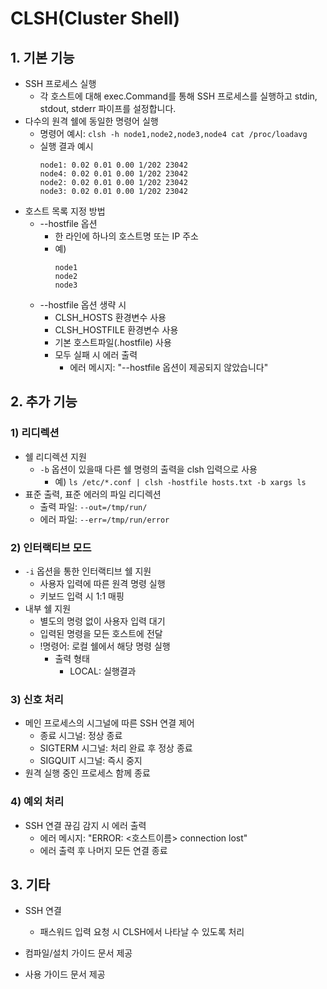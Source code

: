 # CLSH(Cluster Shell)

## 1. 기본 기능
- SSH 프로세스 실행
    - 각 호스트에 대해 exec.Command를 통해 SSH 프로세스를 실행하고 stdin, stdout, stderr 파이프를 설정합니다.
- 다수의 원격 쉘에 동일한 명령어 실행
    - 명령어 예시: `clsh -h node1,node2,node3,node4 cat /proc/loadavg`
    - 실행 결과 예시
        ```
        node1: 0.02 0.01 0.00 1/202 23042
        node4: 0.02 0.01 0.00 1/202 23042  
        node2: 0.02 0.01 0.00 1/202 23042 
        node3: 0.02 0.01 0.00 1/202 23042
        ```
- 호스트 목록 지정 방법
    - \--hostfile 옵션
        - 한 라인에 하나의 호스트명 또는 IP 주소
        - 예)
            ```
            node1
            node2
            node3 
            ```
    - \--hostfile 옵션 생략 시
        - CLSH_HOSTS 환경변수 사용
        - CLSH_HOSTFILE 환경변수 사용
        - 기본 호스트파일(.hostfile) 사용
        - 모두 실패 시 에러 출력
            - 에러 메시지: "--hostfile 옵션이 제공되지 않았습니다"

## 2. 추가 기능

### 1) 리디렉션
- 쉘 리디렉션 지원
    - `-b` 옵션이 있을때 다른 쉘 명령의 출력을 clsh 입력으로 사용
        - 예) `ls /etc/*.conf | clsh -hostfile hosts.txt -b xargs ls`
- 표준 출력, 표준 에러의 파일 리디렉션
    - 출력 파일: `--out=/tmp/run/`
    - 에러 파일: `--err=/tmp/run/error`

### 2) 인터랙티브 모드
- `-i` 옵션을 통한 인터랙티브 쉘 지원
    - 사용자 입력에 따른 원격 명령 실행
    - 키보드 입력 시 1:1 매핑
- 내부 쉘 지원
    - 별도의 명령 없이 사용자 입력 대기
    - 입력된 명령을 모든 호스트에 전달
    - !명령어: 로컬 쉘에서 해당 명령 실행
        - 출력 형태
            - LOCAL: 실행결과

### 3) 신호 처리
- 메인 프로세스의 시그널에 따른 SSH 연결 제어
    - 종료 시그널: 정상 종료
    - SIGTERM 시그널: 처리 완료 후 정상 종료
    - SIGQUIT 시그널: 즉시 중지
- 원격 실행 중인 프로세스 함께 종료

### 4) 예외 처리
- SSH 연결 끊김 감지 시 에러 출력
    - 에러 메시지: "ERROR: <호스트이름> connection lost"
    - 에러 출력 후 나머지 모든 연결 종료

## 3. 기타

- SSH 연결
    - 패스워드 입력 요청 시 CLSH에서 나타날 수 있도록 처리

- 컴파일/설치 가이드 문서 제공
- 사용 가이드 문서 제공